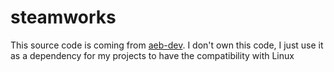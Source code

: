 # steamworks

This source code is coming from [aeb-dev](https://github.com/aeb-dev/steamworks).
I don't own this code, I just use it as a dependency for my projects to have the compatibility with Linux